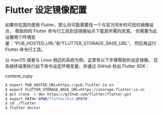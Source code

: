 # Flutter 设定镜像配置

如果你在国内使用 Flutter，那么你可能需要找一个与官方同步的可信的镜像站点， 帮助你的 Flutter 命令行工具到该镜像站点下载其所需的资源。 你需要为此设置两个环境变量：“PUB_HOSTED_URL”和“FLUTTER_STORAGE_BASE_URL”， 然后再运行 Flutter 命令行工具。

以 macOS 或者与 Linux 相近的系统为例，这里有以下步骤帮助你设定镜像。 在系统终端里执行如下命令设定环境变量，并通过 GitHub 检出 Flutter SDK：

*content_copy*

```bash
$ export PUB_HOSTED_URL=https://pub.flutter-io.cn
$ export FLUTTER_STORAGE_BASE_URL=https://storage.flutter-io.cn
$ git clone -b dev https://github.com/flutter/flutter.git
$ export PATH="$PWD/flutter/bin:$PATH"
$ cd ./flutter
$ flutter doctor
```
